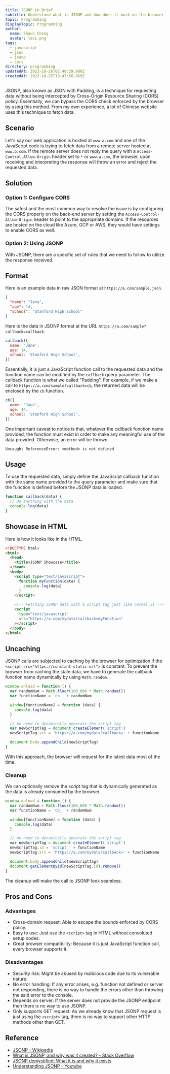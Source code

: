 ```yaml
---
title: JSONP in Brief
subtitle: Understand what is JSONP and how does it work on the browser.
topic: Programming
displayTopic: Programming
author:
  name: Shaun Chong
  avatar: levi.png
tags:
  - javascript
  - json
  - jsonp
  - cors
directory: programming
updatedAt: 2023-10-26T02:40:29.980Z
createdAt: 2023-10-25T13:47:56.869Z
---
```


JSONP, also known as JSON with Padding, is a technique for requesting data without being intercepted by Cross-Origin Resource Sharing (CORS) policy. Essentially, we can bypass the CORS check enforced by the browser by using this method. From my own experience, a lot of Chinese website uses this technique to fetch data.

## Scenario

Let's say our web application is hosted at `www.a.com` and one of the JavaScript code is trying to fetch data from a remote server hosted at `www.b.com`. If the remote server does not reply the query with a `Access-Control-Allow-Origin` header set to `*` or `www.a.com`, the browser, upon receiving and interpreting the response will throw an error and reject the requested data.

## Solution

### Option 1: Configure CORS

The safest and the most common way to resolve the issue is by configuring the CORS properly on the back-end server by setting the `Access-Control-Allow-Origin` header to point to the appropriate domains. If the resources are hosted on the cloud like Azure, GCP or AWS, they would have settings to enable CORS as well.

### Option 2: Using JSONP

With JSONP, there are a specific set of rules that we need to follow to utilize the response received.

## Format

Here is an example data in raw JSON format at `https://a.com/sample.json`.

```json
{
  "name": "Jane",
  "age": 14,
  "school": "Stanford High School"
}
```

Here is the data in JSONP format at the URL `https://a.com/sample?callback=callback`.

```js
callback({
  name: 'Jane',
  age: 14,
  school: 'Stanford High School',
})
```

Essentially, it is just a JavaScript function call to the requested data and the function name can be modified by the `callback` query parameter. The callback function is what we called "Padding". For example, if we make a call to `https://a.com/sample?callback=cb`, the returned data will be enclosed by the `cb` function.

```js
cb({
  name: 'Jane',
  age: 14,
  school: 'Stanford High School',
})
```

One important caveat to notice is that, whatever the callback function name provided, the function must exist in order to make any meaningful use of the data provided. Otherwise, an error will be thrown.

```
Uncaught ReferenceError: <method> is not defined
```

## Usage

To use the requested data, simply define the JavaScript callback function with the same name provided to the query parameter and make sure that the function is defined before the JSONP data is loaded.

```js
function callback(data) {
  // Do anything with the data
  console.log(data)
}
```

## Showcase in HTML

Here is how it looks like in the HTML.

```html
<!DOCTYPE html>
<html>
  <head>
    <title>JSONP Showcase</title>
  </head>
  <body>
    <script type="text/javascript">
      function myFunction(data) {
        console.log(data)
      }
    </script>

    <!-- Fetching JSONP data with a script tag just like normal Js -->
    <script
      type="text/javascript"
      src="https://a.com/mydata?callback=myFunction"
    ></script>
  </body>
</html>
```

## Uncaching

JSONP calls are subjected to caching by the browser for optimization if the `<script src="https://constant-static-url">` is constant. To prevent the browser from caching the stale data, we have to generate the callback function name dynamically by using `Math.random`.

```js
window.onload = function () {
  var randomNum = Math.floor(100_000 * Math.random())
  var functionName = 'cb_' + randomNum

  window[functionName] = function (data) {
    console.log(data)
  }

  // We need to dynamically generate the script tag
  var newScriptTag = document.createElement('script')
  newScriptTag.src = 'https://a.com/mydata?callback=' + functionName

  document.body.appendChild(newScriptTag)
}
```

With this approach, the browser will request for the latest data most of the time.

### Cleanup

We can optionally remove the script tag that is dynamically generated as the data is already consumed by the browser.

```js
window.onload = function () {
  var randomNum = Math.floor(100_000 * Math.random())
  var functionName = 'cb_' + randomNum

  window[functionName] = function (data) {
    console.log(data)
  }

  // We need to dynamically generate the script tag
  var newScriptTag = document.createElement('script')
  newScriptTag.id = 'script_' + functionName
  newScriptTag.src = 'https://a.com/mydata?callback=' + functionName

  document.body.appendChild(newScriptTag)
  document.getElementById(newScriptTag.id).remove()
}
```

The cleanup will make the call to JSONP look seamless.

## Pros and Cons

### Advantages

- Cross-domain request: Able to escape the bounds enforced by CORS policy.
- Easy to use: Just use the `<script>` tag in HTML without convoluted setup codes.
- Great browser compatibility: Because it is just JavaScript function call, every browser supports it.

### Disadvantages

- Security risk: Might be abused by malicious code due to its vulnerable nature.
- No error handling: If any error arises, e.g. function not defined or server not responding, there is no way to handle the errors other than throwing the said error to the console.
- Depends on server: If the server does not provide the JSONP endpoint then there is no way to use JSONP.
- Only supports GET request: As we already know that JSONP request is just using the `<script>` tag, there is no way to support other HTTP methods other than GET.

## Reference

- [JSONP - Wikipedia](https://en.wikipedia.org/wiki/JSONP)
- [What is JSONP, and why was it created? - Stack Overflow](https://stackoverflow.com/questions/2067472/what-is-jsonp-and-why-was-it-created)
- [JSONP demystified: What it is and why it exists](https://blog.logrocket.com/jsonp-demystified-what-it-is-and-why-it-exists/)
- [Understanding JSONP - Youtube](https://www.youtube.com/watch?v=3AoeiQa8mY8)
